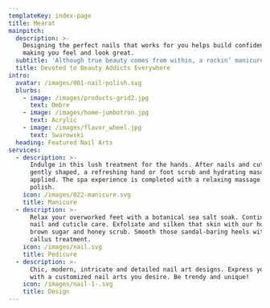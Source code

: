 ```yaml
---
templateKey: index-page
title: Mearat
mainpitch:
  description: >-
    Designing the perfect nails that works for you helps build confidence by
    making you feel and look great.
  subtitle: 'Although true beauty comes from within, a rockin’ manicure always helps.'
  title: Devoted to Beauty Addicts Everywhere
intro:
  avatar: /images/001-nail-polish.svg
  blurbs:
    - image: /images/products-grid2.jpg
      text: Ombre
    - image: /images/home-jumbotron.jpg
      text: Acrylic
    - image: /images/flavor_wheel.jpg
      text: Swarowski
  heading: Featured Nail Arts
services:
  - description: >-
      Indulge in this lush treatment for the hands. After nails and cuticles are
      gently shaped, a refreshing hand or foot scrub and hydrating masque are
      applied. The spa experience is completed with a relaxing massage and
      polish.
    icon: /images/022-manicure.svg
    title: Manicure
  - description: >-
      Relax your overworked feet with a botanical sea salt soak. Continue with
      nail and cuticle care. Exfoliate and silken that skin with our home made
      brown sugar and honey scrub. Smooth those sandal-baring heels with a
      callus treatment.
    icon: /images/nail.svg
    title: Pedicure
  - description: >-
      Chic, modern, intricate and detailed nail art designs. Express yourself
      with a customized nail arts you desire. Be trendy and unique!
    icon: /images/nail-1-.svg
    title: Design
---
```


